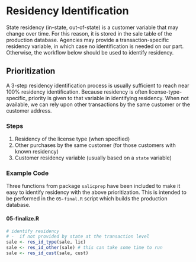 
# Residency Identification

State residency (in-state, out-of-state) is a customer variable that may change over time. For this reason, it is stored in the sale table of the production database. Agencies may provide a transaction-specific residency variable, in which case no identification is needed on our part. Otherwise, the workflow below should be used to identify residency.

## Prioritization

A 3-step residency identification process is usually sufficient to reach near 100% residency identification. Because residency is often license-type-specific, priority is given to that variable in identifying residency. When not available, we can rely upon other transactions by the same customer or the customer address.

### Steps

1. Residency of the license type (when specified)
2. Other purchases by the same customer (for those customers with known residency)
3. Customer residency variable (usually based on a `state` variable)

### Example Code

Three functions from package `salicprep` have been included to make it easy to identify residency with the above prioritization. This is intended to be performed in the `05-final.R` script which builds the production database.

#### 05-finalize.R

```r
# identify residency
# -  if not provided by state at the transaction level
sale <- res_id_type(sale, lic)
sale <- res_id_other(sale) # this can take some time to run
sale <- res_id_cust(sale, cust)
```
